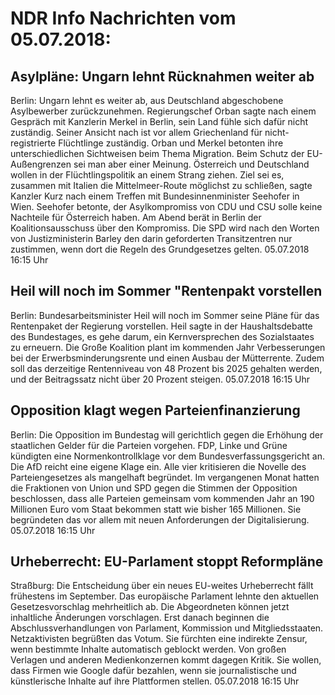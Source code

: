 # NDR Info Nachrichten vom 05.07.2018:


## Asylpläne: Ungarn lehnt Rücknahmen weiter ab
Berlin: Ungarn lehnt es weiter ab, aus Deutschland abgeschobene Asylbewerber zurückzunehmen. Regierungschef Orban sagte nach einem Gespräch mit Kanzlerin Merkel in Berlin, sein Land fühle sich dafür nicht zuständig. Seiner Ansicht nach ist vor allem Griechenland für nicht-registrierte Flüchtlinge zuständig. Orban und Merkel betonten ihre unterschiedlichen Sichtweisen beim Thema Migration. Beim Schutz der EU-Außengrenzen sei man aber einer Meinung. Österreich und Deutschland wollen in der Flüchtlingspolitik an einem Strang ziehen. Ziel sei es, zusammen mit Italien die Mittelmeer-Route möglichst zu schließen, sagte Kanzler Kurz nach einem Treffen mit Bundesinnenminister Seehofer in Wien. Seehofer betonte, der Asylkompromiss von CDU und CSU solle keine Nachteile für Österreich haben. Am Abend berät in Berlin der Koalitionsausschuss über den Kompromiss. Die SPD wird nach den Worten von Justizministerin Barley den darin geforderten Transitzentren nur zustimmen, wenn dort die Regeln des Grundgesetzes gelten. 05.07.2018 16:15 Uhr 

## Heil will noch im Sommer "Rentenpakt vorstellen
Berlin: Bundesarbeitsminister Heil will noch im Sommer seine Pläne für das Rentenpaket der Regierung vorstellen. Heil sagte in der Haushaltsdebatte des Bundestages, es gehe darum, ein Kernversprechen des Sozialstaates zu erneuern. Die Große Koalition plant im kommenden Jahr Verbesserungen bei der Erwerbsminderungsrente und einen Ausbau der Mütterrente. Zudem soll das derzeitige Rentenniveau von 48 Prozent bis 2025 gehalten werden, und der Beitragssatz nicht über 20 Prozent steigen. 05.07.2018 16:15 Uhr 

## Opposition klagt wegen Parteienfinanzierung
Berlin: Die Opposition im Bundestag will gerichtlich gegen die Erhöhung der staatlichen Gelder für die Parteien vorgehen. FDP, Linke und Grüne kündigten eine Normenkontrollklage vor dem Bundesverfassungsgericht an. Die AfD reicht eine eigene Klage ein. Alle vier kritisieren die Novelle des Parteiengesetzes als mangelhaft begründet. Im vergangenen Monat hatten die Fraktionen von Union und SPD gegen die Stimmen der Opposition beschlossen, dass alle Parteien gemeinsam vom kommenden Jahr an 190 Millionen Euro vom Staat bekommen statt wie bisher 165 Millionen. Sie begründeten das vor allem mit neuen Anforderungen der Digitalisierung. 05.07.2018 16:15 Uhr 

## Urheberrecht: EU-Parlament stoppt Reformpläne
Straßburg: Die Entscheidung über ein neues EU-weites Urheberrecht fällt frühestens im September. Das europäische Parlament lehnte den aktuellen Gesetzesvorschlag mehrheitlich ab. Die Abgeordneten können jetzt inhaltliche Änderungen vorschlagen. Erst danach beginnen die Abschlussverhandlungen von Parlament, Kommission und Mitgliedsstaaten. Netzaktivisten begrüßten das Votum. Sie fürchten eine indirekte Zensur, wenn bestimmte Inhalte automatisch geblockt werden. Von großen Verlagen und anderen Medienkonzernen kommt dagegen Kritik. Sie wollen, dass Firmen wie Google dafür bezahlen, wenn sie journalistische und künstlerische Inhalte auf ihre Plattformen stellen. 05.07.2018 16:15 Uhr 

